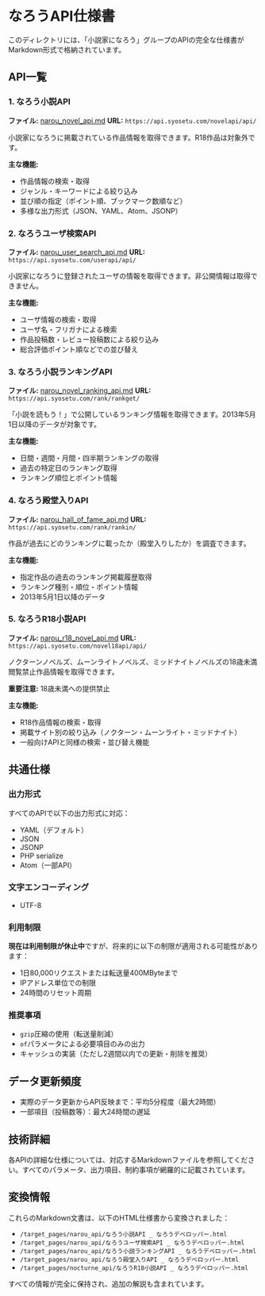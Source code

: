 # なろうAPI仕様書

このディレクトリには、「小説家になろう」グループのAPIの完全な仕様書がMarkdown形式で格納されています。

## API一覧

### 1. なろう小説API
**ファイル:** [narou_novel_api.md](./narou_novel_api.md)
**URL:** `https://api.syosetu.com/novelapi/api/`

小説家になろうに掲載されている作品情報を取得できます。R18作品は対象外です。

**主な機能:**
- 作品情報の検索・取得
- ジャンル・キーワードによる絞り込み
- 並び順の指定（ポイント順、ブックマーク数順など）
- 多様な出力形式（JSON、YAML、Atom、JSONP）

### 2. なろうユーザ検索API
**ファイル:** [narou_user_search_api.md](./narou_user_search_api.md)
**URL:** `https://api.syosetu.com/userapi/api/`

小説家になろうに登録されたユーザの情報を取得できます。非公開情報は取得できません。

**主な機能:**
- ユーザ情報の検索・取得
- ユーザ名・フリガナによる検索
- 作品投稿数・レビュー投稿数による絞り込み
- 総合評価ポイント順などでの並び替え

### 3. なろう小説ランキングAPI
**ファイル:** [narou_novel_ranking_api.md](./narou_novel_ranking_api.md)
**URL:** `https://api.syosetu.com/rank/rankget/`

「小説を読もう！」で公開しているランキング情報を取得できます。2013年5月1日以降のデータが対象です。

**主な機能:**
- 日間・週間・月間・四半期ランキングの取得
- 過去の特定日のランキング取得
- ランキング順位とポイント情報

### 4. なろう殿堂入りAPI
**ファイル:** [narou_hall_of_fame_api.md](./narou_hall_of_fame_api.md)
**URL:** `https://api.syosetu.com/rank/rankin/`

作品が過去にどのランキングに載ったか（殿堂入りしたか）を調査できます。

**主な機能:**
- 指定作品の過去のランキング掲載履歴取得
- ランキング種別・順位・ポイント情報
- 2013年5月1日以降のデータ

### 5. なろうR18小説API
**ファイル:** [narou_r18_novel_api.md](./narou_r18_novel_api.md)
**URL:** `https://api.syosetu.com/novel18api/api/`

ノクターンノベルズ、ムーンライトノベルズ、ミッドナイトノベルズの18歳未満閲覧禁止作品情報を取得できます。

**重要注意:** 18歳未満への提供禁止

**主な機能:**
- R18作品情報の検索・取得
- 掲載サイト別の絞り込み（ノクターン・ムーンライト・ミッドナイト）
- 一般向けAPIと同様の検索・並び替え機能

## 共通仕様

### 出力形式
すべてのAPIで以下の出力形式に対応：
- YAML（デフォルト）
- JSON
- JSONP
- PHP serialize
- Atom（一部API）

### 文字エンコーディング
- UTF-8

### 利用制限
**現在は利用制限が休止中**ですが、将来的に以下の制限が適用される可能性があります：
- 1日80,000リクエストまたは転送量400MByteまで
- IPアドレス単位での制限
- 24時間のリセット周期

### 推奨事項
- `gzip`圧縮の使用（転送量削減）
- `of`パラメータによる必要項目のみの出力
- キャッシュの実装（ただし2週間以内での更新・削除を推奨）

## データ更新頻度
- 実際のデータ更新からAPI反映まで：平均5分程度（最大2時間）
- 一部項目（投稿数等）：最大24時間の遅延

## 技術詳細
各APIの詳細な仕様については、対応するMarkdownファイルを参照してください。すべてのパラメータ、出力項目、制約事項が網羅的に記載されています。

## 変換情報
これらのMarkdown文書は、以下のHTML仕様書から変換されました：
- `/target_pages/narou_api/なろう小説API _ なろうデベロッパー.html`
- `/target_pages/narou_api/なろうユーザ検索API _ なろうデベロッパー.html`
- `/target_pages/narou_api/なろう小説ランキングAPI _ なろうデベロッパー.html`
- `/target_pages/narou_api/なろう殿堂入りAPI _ なろうデベロッパー.html`
- `/target_pages/nocturne_api/なろうR18小説API _ なろうデベロッパー.html`

すべての情報が完全に保持され、追加の解説も含まれています。